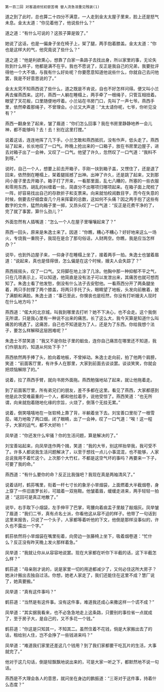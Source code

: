     第一百二回 对客道烦忧初尝苦境 替人流急泪重见残装(1) 

   道之到了此时，总也算二十四分不满意，一人走到金太太屋子里来，脸上还是怒气未息。金太太道：“你见着他了，他说些什么？”

   道之道：“有什么可说的？这孩子算是毁了。”

   她说了这话，也是一偏身子坐在椅子上，架了腿，两手抱着膝盖。金太太道：“你也是这样大的气，他究竟说了些什么？”

   道之道：“他是利欲熏心，想靠了白家一条路子去找出身，所以家里的事，无论失败到什么样子，他都是满不在乎。我也不愿说了，反正是我自己的兄弟，我要批评得他一个大不值，与我有什么好处呢？你要愿意知道他说些什么，你就自己去问他罢，我是不好意思说的了。”

   金太太究不知燕西说了些什么，道之既是不肯说，自也不好怎样问得。便又叫小兰再去催燕西来。这时，燕西一人躺在睡榻上，两手牵了一根绳子，只管互相扭着。眼望了天花板，口里随便地哼着。小兰站在书房门口，先叫了一声七爷。燕西手里，依然牵着那绳子，不曾理会。小兰又大声道：“太太请你呢，七爷，你听见没有？”

   燕西一翻身坐了起来，皱了眉道：“你们怎么回事？我在书房里静静地养一会儿神，都不能够吗？去！去！别在这里打搅。”

   说着这话，连连地挥了几下手。小兰怎敢和燕西抵抗，没有作声，低头走了。燕西站了起来，长长地叹了一口气。昨晚上抢出来的一口箱子，放在书房里边屋子，进去对箱子出了一会神，又叹了一口气。他望了许久，忽然叹了一口气道：“我料不到呀。”

   说时，自己一个人，想要上前去开箱子，手刚一扶到箱子盖，又愣住了，还是退了回来，依然倒在睡榻上，架着腿摇撼了出神。出神了许久，还是跳了起来，又到那间小屋子里去开箱子。箱子打了开来，一看那里面，乱七八糟的，所塞的一些衣服和零用东西，胡乱的纠缠着一处，简直分不出哪项归哪项起来。在箱子面上爬梳了一阵，好容易找出自己的存款折子和支票来。向来就怕校阅数目字，而今在失意的时候，倒要去仔细盘查几个月来挥霍的总数，这如何不头痛？因之两手抱了这些有数字的文件，猛然向箱子里一掷，又昂头叹了一口气道：“反正是花费干净的了，完了就了事罢，算什么劲儿？”

   外面忽然有人插嘴道：“怎么一个人在屋子里嚷嚷起来了？”

   燕西一回头，原来是朱逸士来了。因道：“你瞧，糟心不糟心？好好地来这么一场火，专烧我一重院子，我现在是合了那句俗话，人财两空。你瞧，我是应当怎样办？”

   说毕，也到外边屋子来，一仰身子在睡榻上坐了，接着两手一拍。朱逸士也皱着眉道：“说起来，真也是怪得很，怎么偏是在这个时候，嫂夫人会失踪了？”

   燕西摇摇头，叹了一口气。又将脚在地上涂了几涂。他胸中那一种抑郁不平之气，只在几项表示上，可以知道，他简直是没有法子可以发泄出来，其痛苦也就可想而知了。朱逸士看了他发愁，倒没有什么法子去安慰他。一看燕西分开了两条腿坐着，两只手肘撑了两个膝盖，将两只手托了头，眼睛望了地板，头发向前散着，披了满额和满脸。朱逸士道：“事已至此，你懊丧也是枉然，你没有打听嫂夫人现时在什么地方吗？”

   燕西道：“偌大的北京城，叫我到哪里去打听？她不下决心，也不会走。这个我倒无所谓，只是我心里有一种说不出来的痛苦。长了这么大，我今天算是知道什么叫痛苦的境遇了。这痛苦，自己也不知道是为了人，还是为了东西。你给我想个法子，要怎么样解释这层困难呢？”

   朱逸士不禁笑道：“我又不是你肚子里的蛔虫，连你自己痛苦在哪里还不知道，我们作朋友的，知道从何处下手？”

   燕西依然两手捧了头，脸向着地板，不曾掉动。朱逸士走向前，拍了他两个肩膀，笑道：“前面客厅里，有许多人在那里，大家到前面去谈谈罢。谈谈笑笑，你就会把烦恼解除了的。”

   说着，拉了燕西手臂，就向书房外面拖。燕西勉强地站了起来，就让他拖着走。

   到了前面客厅里，所有弟兄们的朋友，差不多都在这里。看见了燕西，大家都感到他是此次受难最重的一个人，都和他拉着手，说他受惊了。燕西笑道：“也无所谓，向来就抱着随地化缘的宗旨，火烧了，倒落个无挂无累。”

   说着，倒笑嘻嘻地在一张软椅上靠了背，半躺着坐下去。刘宝善口里衔了一根雪茄，竭力地吸了两口烟，闭了眼睛，出了一会神，叹了一口气道：“唉！这一程子，大家的运气，都不大好哟！”

   凤举道：“你还发什么牢骚？你的生活问题，算是解决的了。”

   刘宝善站起来，向凤举连作两个揖，笑道：“我的大爷，别这样抬举我，我可受不了。许多人都说我生活问题解决了，以至于想找一点儿小事混混，也不能够，人家总说我用不着忙这个。上次那个大竹杠，不都是这空气坏的事吗？再要来一下子，可要了我的命。”

   燕西道：“有什么要你的命？反正比我强吧？我现在真是两袖清风了。”

   说着话时，鹤荪嘴里，衔着一杆七寸长的象牙小旱烟袋，上面燃着大半截烟卷，身上穿了一件旧直罗长衫，可踏着一双拖鞋。他皱着眉，缓缓走进来，两手轻轻一拍道：“这回可是真正地散了。”

   说毕，右手取下小烟袋，左手伸平了巴掌，弯腰向着痰盂子里敲了敲烟灰。凤举皱了眉道：“我们二爷，真有点名士派，你看他这从容不迫的样子。他带了一句话到这里来报告，只说了一个头子，人家都等着听他的下文，他倒是那样没事似的，许久也不露出一个字。”

   鹤荪依然将小旱烟袋在嘴里衔着，向旁边一张藤椅上坐下，吸着烟卷道：“忙什么？反正没有昨天晚上发火那样着急。”

   凤举道：“我就让你从从容容地说罢。现在大家都在听你下半截的话，这下半截怎么样？”

   鹤荪道：“母亲刚才说的，说是家里一切的用途都减少了，又何必住这所大房子？她决计搬出去独自过活。你想，她老人家走了，我们还能住在这里不成？慧厂说了，她真要搬。”

   凤举道：“真有这件事吗？”

   鹤荪道：“当然是有这件事。没有这件事，难道我还成心来撒这样一个谎不成？”

   凤举道：“其实据我看来，也不必急急地走上这条路，只要别的事俭省一点就成了，至于房子大，是自己的，又不多花一个钱。”

   鹤荪道：“你这是只知其一，不知其二。虽然住着不花钱，倘是大家搬出去了的话，租给别人住，岂不会挣了一些钱进来吗？”

   凤举道：“难道我们家里还差这几个钱用？到了我们家都要干吃瓦片的生活，大事就完了。”

   他对于这几句话，倒是轻飘飘地说出来的，可是大家一听之下，都默然地不说一句话。

   燕西是不大理会各人的意思，就问坐在身边的鹏振道：“三哥对于这件事，持着什么态度？”


